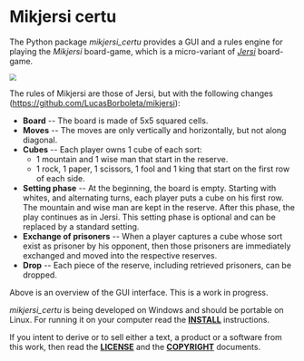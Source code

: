# Mikjersi certu

The Python package *mikjersi_certu* provides a GUI and a rules engine for playing the *Mikjersi* board-game, which is a micro-variant of [*Jersi*](https://github.com/LucasBorboleta/jersi) board-game. 

<img src="./docs/gui-game-play-minimax-2-vs-minimax-1.gif" style="zoom:75%;" />

The rules of Mikjersi are those of Jersi, but with the following changes (https://github.com/LucasBorboleta/mikjersi):

- **Board** -- The board is made of 5x5 squared cells.
- **Moves** -- The moves are only vertically and horizontally, but not along diagonal.
- **Cubes** -- Each player owns 1 cube of each sort:
    - 1 mountain and 1 wise man that start in the reserve.
    - 1 rock, 1 paper, 1 scissors, 1 fool and 1 king that start on the first row of each side.
- **Setting phase** -- At the beginning, the board is empty. Starting with whites, and alternating turns, each player puts a cube on his first row. The mountain and wise man are kept in the reserve. After this phase, the play continues as in Jersi. This setting phase is optional and can be replaced by a standard setting.
- **Exchange of prisoners** -- When a player captures a cube whose sort exist as prisoner by his opponent, then those prisoners are immediately exchanged and moved into the respective reserves.
- **Drop** -- Each piece of the reserve, including retrieved prisoners, can be dropped.

Above is an overview of the GUI interface. This is a work in progress.

*mikjersi_certu* is being developed on Windows and should be portable on Linux. For running it on your computer read the [**INSTALL**](./docs/INSTALL.md) instructions.

If you intent to derive or to sell either a text, a product or a software from this work, then read the [**LICENSE**](./docs/LICENSE.txt) and the  [**COPYRIGHT**](./docs/COPYRIGHT.md)  documents.

